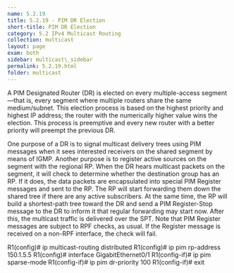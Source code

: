 ```yaml
---
name: 5.2.19
title: 5.2.19 - PIM DR Election
short-title: PIM DR Election
category: 5.2 IPv4 Multicast Routing
collection: multicast
layout: page
exam: both
sidebar: multicast\_sidebar
permalink: 5.2.19.html
folder: multicast
---
```

A PIM Designated Router (DR) is elected on every multiple-access segment—that is, every segment where multiple routers share the same medium/subnet. This election process is based on the highest priority and highest IP address; the router with the numerically higher value wins the election. This process is preemptive and every new router with a better priority will preempt the previous DR.

One purpose of a DR is to signal multicast delivery trees using PIM messages when it sees interested receivers on the shared segment by means of IGMP. Another purpose is to register active sources on the segment with the regional RP. When the DR hears multicast packets on the segment, it will check to determine whether the destination group has an RP. If it does, the data packets are encapsulated into special PIM Register messages and sent to the RP. The RP will start forwarding them down the shared tree if there are any active subscribers. At the same time, the RP will build a shortest-path tree toward the DR and send a PIM Register-Stop message to the DR to inform it that regular forwarding may start now. After this, the multicast traffic is delivered over the SPT. Note that PIM Register messages are subject to RPF checks, as usual. If the Register message is received on a non-RPF interface, the check will fail.

R1(config)# ip multicast-routing distributed
R1(config)# ip pim rp-address 150.1.5.5
R1(config)# interface GigabitEthernet0/1
R1(config-if)# ip pim sparse-mode
R1(config-if)# ip pim dr-priority 100
R1(config-if)# exit
```
